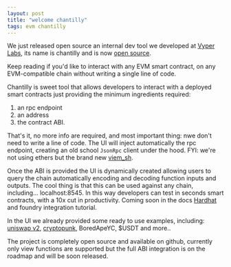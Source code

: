 ```yaml
---
layout: post
title: "welcome chantilly"
tags: evm chantilly
---
```


We just released open source an internal dev tool we developed at [Vyper Labs](https://github.com/vyper-protocol), its name is chantilly and is now [open source](https://github.com/vyper-protocol/chantilly).

Keep reading if you'd like to interact with any EVM smart contract, on any EVM-compatible chain without writing a single line of code.

Chantilly is sweet tool that allows developers to interact with a deployed smart contracts just providing the minimum ingredients required:

1. an rpc endpoint
2. an address
3. the contract ABI.

That's it, no more info are required, and most important thing: nwe don't need to write a line of code.
The UI will inject automatically the rpc endpoint, creating an old school `JsonRpc` client under the hood. FYI: we're not using ethers but the brand new [viem_sh](https://twitter.com/wagmi_sh/status/1632814443972395010).

Once the ABI is provided the UI is dynamically created allowing users to query the chain automatically encoding and decoding function inputs and outputs. The cool thing is that this can be used against any chain, including... localhost:8545. In this way developers can test in seconds smart contracts, with a 10x cut in productivity. Coming soon in the docs [Hardhat](https://twitter.com/HardhatHQ) and foundry integration tutorial.

In the UI we already provided some ready to use examples, including: [uniswap v2](https://app.uniswap.org/#/swap), [cryptopunk](https://cryptopunks.app/), BoredApeYC, $USDT and more..

The project is completely open source and available on github, currently only view functions are supported but the full ABI integration is on the roadmap and will be soon released.
